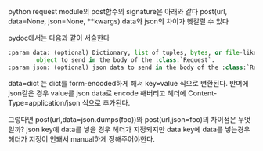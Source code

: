 ---
---

python request module의 post함수의 signature은 아래와 같다
post(url, data=None, json=None, \*\*kwargs)
data와 json의 차이가 헷갈릴 수 있다

pydoc에서는 다음과 같이 서술한다
```python
:param data: (optional) Dictionary, list of tuples, bytes, or file-like
        object to send in the body of the :class:`Request`.
:param json: (optional) json data to send in the body of the :class:`Request`.
```
data=dict 는 dict를 form-encoded하게 해서 key=value 식으로 변환된다.
반며에 json같은 경우 value를 json data로 encode 해버리고 헤더에 Content-Type=application/json 식으로 추가된다.

그렇다면 post(url,data=json.dumps(foo))와 post(url,json=foo)의 차이점은 무엇일까?
json key에 data를 넣을 경우 헤더가 지정되지만 data key에 data를 넣는경우 헤더가 지정이 안돼서 manual하게 정해주어야한다.
